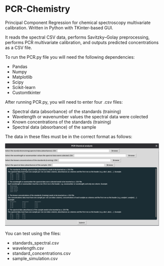 # PCR-Chemistry
Principal Component Regression for chemical spectroscopy multivariate calibration. Written in Python with TKinter-based GUI. 

It reads the spectral CSV data, performs Savitzky–Golay preprocessing, performs PCR multivariate calibration, and outputs predicted concentrations as a CSV file. 

To run the PCR.py file you will need the following dependencies: 
<ul>
  <li>Pandas</li>
  <li>Numpy</li>
  <li>Matplotlib</li>
  <li>Scipy</li>
  <li>Scikit-learn</li>
  <li>Customtkinter</li>
</ul> 

After running PCR.py, you will need to enter four .csv files:
<ul>
  <li>Spectral data (absorbance) of the standards (training)</li>
  <li>Wavelength or wavenumber values the spectral data were colected</li>
  <li>Known concentrations of the standards (training)</li>
  <li>Spectral data (absorbance) of the sample</li>
</ul> 

The data in these files must be in the correct format as follows:

![image_alt](https://github.com/JLFernandes11/PCR-Chemistry/blob/7e6930f361069db558a2df97395400513e6a7eee/Screenshot.png)

You can test using the files:
<ul>
  <li>standards_spectral.csv</li>
  <li>wavelength.csv</li>
  <li>standard_concentrations.csv</li>
  <li>sample_simulation.csv</li>
</ul> 



